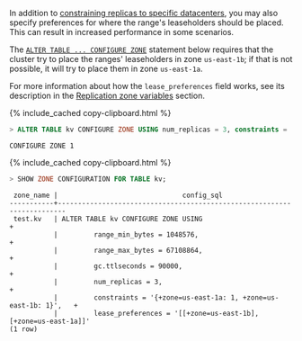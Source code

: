 In addition to [constraining replicas to specific datacenters](configure-replication-zones.html#per-replica-constraints-to-specific-datacenters), you may also specify preferences for where the range's leaseholders should be placed.  This can result in increased performance in some scenarios.

The [`ALTER TABLE ... CONFIGURE ZONE`](configure-zone.html) statement below requires that the cluster try to place the ranges' leaseholders in zone `us-east-1b`; if that is not possible, it will try to place them in zone `us-east-1a`.

For more information about how the `lease_preferences` field works, see its description in the [Replication zone variables](configure-replication-zones.html#replication-zone-variables) section.

{% include_cached copy-clipboard.html %}
~~~ sql
> ALTER TABLE kv CONFIGURE ZONE USING num_replicas = 3, constraints = '{"+zone=us-east-1a": 1, "+zone=us-east-1b": 1}', lease_preferences = '[[+zone=us-east-1b], [+zone=us-east-1a]]';
~~~

~~~
CONFIGURE ZONE 1
~~~

{% include_cached copy-clipboard.html %}
~~~ sql
> SHOW ZONE CONFIGURATION FOR TABLE kv;
~~~

~~~
 zone_name |                               config_sql
-----------+------------------------------------------------------------------------
 test.kv   | ALTER TABLE kv CONFIGURE ZONE USING                                   +
           |         range_min_bytes = 1048576,                                    +
           |         range_max_bytes = 67108864,                                   +
           |         gc.ttlseconds = 90000,                                        +
           |         num_replicas = 3,                                             +
           |         constraints = '{+zone=us-east-1a: 1, +zone=us-east-1b: 1}',   +
           |         lease_preferences = '[[+zone=us-east-1b], [+zone=us-east-1a]]'
(1 row)
~~~
